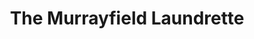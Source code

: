 ---
title: "The Murrayfield Laundrette"
url: /edinburgh/the-murrayfield-laundrette/
shop: Wäscherei
---